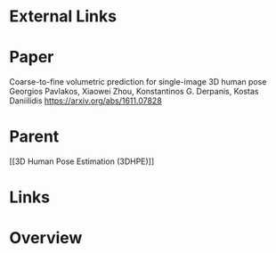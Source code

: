
# External Links


# Paper

Coarse-to-fine volumetric prediction for single-image 3D human pose
Georgios Pavlakos, Xiaowei Zhou, Konstantinos G. Derpanis, Kostas Daniilidis
https://arxiv.org/abs/1611.07828

# Parent

[[3D Human Pose Estimation (3DHPE)]]

# Links


# Overview

